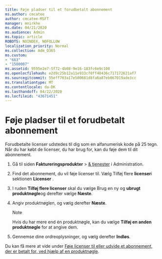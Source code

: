 ```yaml
---
title: Føje pladser til et forudbetalt abonnement
ms.author: cmcatee
author: cmcatee-MSFT
manager: mnirkhe
ms.date: 04/21/2020
ms.audience: Admin
ms.topic: article
ROBOTS: NOINDEX, NOFOLLOW
localization_priority: Normal
ms.collection: Adm_O365
ms.custom:
- "663"
- "1500007"
ms.assetid: 9595e2e7-5f72-4b08-9e16-183fc6e9c108
ms.openlocfilehash: e2d9c25b12a11e933cf0ff40436c717172621af7
ms.sourcegitcommit: 55eff703a17e500681d8fa6a87eb067019ade3cc
ms.translationtype: MT
ms.contentlocale: da-DK
ms.lasthandoff: 04/22/2020
ms.locfileid: "43671451"
---
```

# <a name="add-seats-to-a-prepaid-subscription"></a>Føje pladser til et forudbetalt abonnement

Forudbetalte licenser udstedes til dig som en alfanumerisk kode på 25 tegn. Når du har købt de licenser, du har brug for, kan du føje dem til dit abonnement. 

1. Gå til siden **Faktureringsprodukter** > [& tjenester](https://go.microsoft.com/fwlink/p/?linkid=842054) i Administration.

2. Find det abonnement, du vil føje licenser til. Vælg Tilføj flere **licenser**i sektionen **Licenser** .

3. I ruden **Tilføj flere licenser** skal du vælge Brug en ny og **ubrugt produktnøgle**og derefter vælge **Næste**.

4. Angiv produktnøglen, og vælg derefter **Næste**.

    > [!NOTE]
    > Hvis du har mere end én produktnøgle, kan du vælge **Tilføj en anden produktnøgle** for at angive dem.

5. Gennemse dine ordreoplysninger, og vælg derefter **Indløs**.

Du kan få mere at vide under [Føje licenser til eller udvide et abonnement, der er betalt for, ved hjælp af en produktnøgle](https://docs.microsoft.com/office365/admin/misc/add-licenses-using-product-key).
